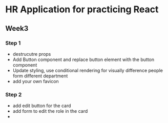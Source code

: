 # HR Application for practicing React

## Week3

### Step 1
- destrucutre props
- Add Button component and replace button element with the button component
- Update styling, use conditional rendering for visually difference people form different department 
- add your own favicon

### Step 2 
- add edit button for the card
- add form to edit the role in the card
- 